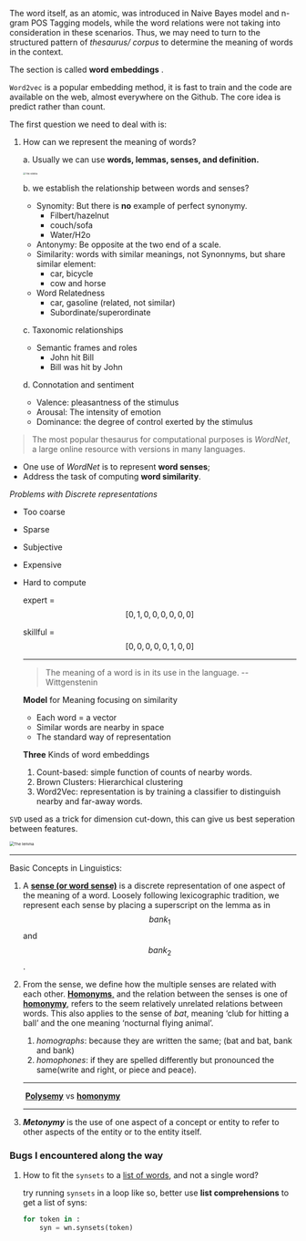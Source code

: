The word itself, as an atomic, was introduced in Naive Bayes model and n-gram POS Tagging models, while the word relations were not taking into consideration in these scenarios. Thus, we may need to turn to the structured pattern of *thesaurus/ corpus* to determine the meaning of words in the context.

The section is called **word embeddings** .

`Word2vec` is a popular embedding method, it is fast to train and the code are available on the web, almost everywhere on the Github. The core idea is predict rather than count.

The first question we need to deal with is:

1. How can we represent the meaning of words?

   a. Usually we can use **words, lemmas, senses, and definition.**

   <img src="../img/lemma.png" alt="The lemma" style="zoom:28%;" />

   b. we establish the relationship between words and senses?

   - Synomity: But there is **no** example of perfect synonymy.
     - Filbert/hazelnut
     - couch/sofa
     - Water/H2o
   - Antonymy: Be opposite at the two end of a scale.
   - Similarity: words with similar meanings, not Synonnyms, but share similar element:
     - car, bicycle
     - cow and horse
   - Word Relatedness
     - car, gasoline (related, not similar)
     - Subordinate/superordinate

   c. Taxonomic relationships

   - Semantic frames and roles
     - John hit Bill
     - Bill was hit by John

   d. Connotation and sentiment

   - Valence: pleasantness of the stimulus
   - Arousal: The intensity of emotion
   - Dominance: the degree of control exerted by the stimulus

> The most popular thesaurus for computational purposes is *WordNet*, a large online resource with versions in many languages.

- One use of *WordNet* is to represent **word senses**;
- Address the task of computing **word similarity**.

*Problems with Discrete representations*

- Too coarse

- Sparse

- Subjective

- Expensive

- Hard to compute

  expert = $$[0, 1, 0, 0, 0, 0, 0, 0]$$

  skillful = $$[0, 0, 0, 0, 0, 1, 0, 0]$$



  ---

  >  The meaning of a word is in its use in the language. -- Wittgenstenin <PI43>

  **Model** for Meaning focusing on similarity

  - Each word = a vector
  - Similar words are nearby in space
  - The standard way of representation

  **Three** Kinds of word embeddings

  1. Count-based: simple function of counts of nearby words.
  2. Brown Clusters: Hierarchical clustering
  3. Word2Vec: representation is by training a classifier to distinguish nearby and far-away words.

`SVD` used as a trick for dimension cut-down, this can give us best seperation between features.

<img src="../img/svd.png" alt="The lemma" style="zoom:48%;" />

---

Basic Concepts in Linguistics:

1. A **<u>sense (or word sense)</u>** is a discrete representation of one aspect of the meaning of a word. Loosely following lexicographic tradition, we represent each sense by placing a superscript on the lemma as in $$bank_1$$ and $$bank_2$$.

2. From the sense, we define how the multiple senses are related with each other. <u>**Homonyms**,</u> and the relation between the senses is one of <u>**homonymy**</u>, refers to the  seem relatively unrelated relations between words. This also applies to the sense of *bat*,  meaning ‘club for hitting a ball’ and the one meaning ‘nocturnal flying animal’.

   1. *homographs*: because they are written the same; (bat and bat, bank and bank)
   2. *homophones*: if they are spelled differently but pronounced the same(write and right, or piece and peace).

   ----

   ​																	<u>**Polysemy**</u> vs <u>**homonymy**</u>

   ---

3. ***Metonymy*** is the use of one aspect of a concept or entity to refer to other aspects of the entity or to the entity itself.


### Bugs I encountered along the way

1. How to fit the `synsets` to a [list of words](http://www.nltk.org/api/nltk.tokenize.html#module-nltk.tokenize), and not a single word?

    try running `synsets` in a loop like so, better use **list comprehensions** to get a list of syns:

   ```python
   for token in :
       syn = wn.synsets(token)
   ```
